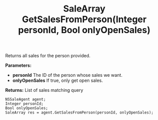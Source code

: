 ﻿---
uid: crmscript_ref_NSSaleAgent_GetSalesFromPerson
title: SaleArray GetSalesFromPerson(Integer personId, Bool onlyOpenSales)
intellisense: NSSaleAgent.GetSalesFromPerson
keywords: NSSaleAgent, GetSalesFromPerson
so.topic: reference
---

Returns all sales for the person provided.

**Parameters:**
 - **personId** The ID of the person whose sales we want.
 - **onlyOpenSales** If true, only get open sales.

**Returns:** List of sales matching query

```crmscript
NSSaleAgent agent;
Integer personId;
Bool onlyOpenSales;
SaleArray res = agent.GetSalesFromPerson(personId, onlyOpenSales);
```

